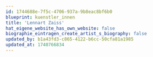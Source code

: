 ```yaml
---
id: 1744688e-7f5c-4706-937a-9b8eac8bf6b0
blueprint: kuenstler_innen
title: 'Lennart Zaiss'
hat_eigene_website_has_own_website: false
biographie_eintragen_create_artist_s_biography: false
updated_by: b1a43fd3-c865-4122-b6cc-50cfa81a1985
updated_at: 1740766834
---
```

